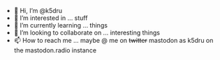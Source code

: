 - 👋 Hi, I’m @k5dru
- 👀 I’m interested in ... stuff
- 🌱 I’m currently learning ... things
- 💞️ I’m looking to collaborate on ... interesting things
- 📫 How to reach me ... maybe @ me on ~~twitter~~ mastodon as k5dru on the mastodon.radio instance

<!---
k5dru/k5dru is a ✨ special ✨ repository because its `README.md` (this file) appears on your GitHub profile.
You can click the Preview link to take a look at your changes.
--->
